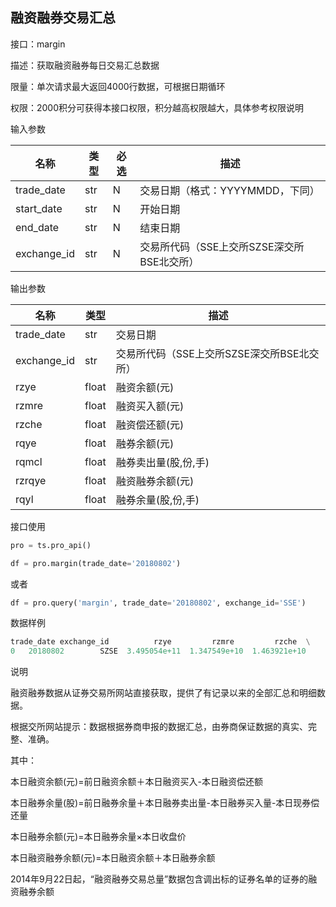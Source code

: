 ## 融资融券交易汇总

接口：margin

描述：获取融资融券每日交易汇总数据

限量：单次请求最大返回4000行数据，可根据日期循环

权限：2000积分可获得本接口权限，积分越高权限越大，具体参考权限说明

输入参数

| 名称 | 类型 | 必选 | 描述 |
| --- | --- | --- | --- |
| trade_date | str | N | 交易日期（格式：YYYYMMDD，下同） |
| start_date | str | N | 开始日期 |
| end_date | str | N | 结束日期 |
| exchange_id | str | N | 交易所代码（SSE上交所SZSE深交所BSE北交所） |

输出参数

| 名称 | 类型 | 描述 |
| --- | --- | --- |
| trade_date | str | 交易日期 |
| exchange_id | str | 交易所代码（SSE上交所SZSE深交所BSE北交所） |
| rzye | float | 融资余额(元) |
| rzmre | float | 融资买入额(元) |
| rzche | float | 融资偿还额(元) |
| rqye | float | 融券余额(元) |
| rqmcl | float | 融券卖出量(股,份,手) |
| rzrqye | float | 融资融券余额(元) |
| rqyl | float | 融券余量(股,份,手) |

接口使用

```python
pro = ts.pro_api()

df = pro.margin(trade_date='20180802')
```

或者

```python
df = pro.query('margin', trade_date='20180802', exchange_id='SSE')
```

数据样例

```python
trade_date exchange_id          rzye         rzmre         rzche  \
0   20180802        SZSE  3.495054e+11  1.347549e+10  1.463921e+10   
```

说明

融资融券数据从证券交易所网站直接获取，提供了有记录以来的全部汇总和明细数据。

根据交所网站提示：数据根据券商申报的数据汇总，由券商保证数据的真实、完整、准确。

其中：

本日融资余额(元)=前日融资余额＋本日融资买入-本日融资偿还额

本日融券余量(股)=前日融券余量＋本日融券卖出量-本日融券买入量-本日现券偿还量

本日融券余额(元)=本日融券余量×本日收盘价

本日融资融券余额(元)=本日融资余额＋本日融券余额

2014年9月22日起，“融资融券交易总量”数据包含调出标的证券名单的证券的融资融券余额